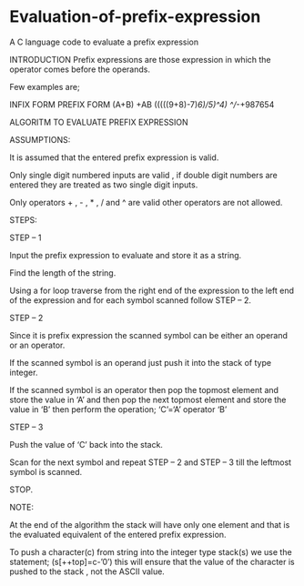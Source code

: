 # Evaluation-of-prefix-expression
A C language code to evaluate a prefix expression

INTRODUCTION
Prefix expressions are those expression in which the operator comes before the operands.

Few examples are;

INFIX FORM                  PREFIX FORM
(A+B)                       +AB
(((((9+8)-7)*6)/5)^4)       ^/*-+987654

ALGORITM TO EVALUATE PREFIX EXPRESSION

ASSUMPTIONS:

It is assumed that the entered prefix expression is valid.

Only single digit numbered inputs are valid , if double digit numbers are entered they are treated as two single digit inputs.

Only operators + , - , * , / and ^ are valid other operators are not allowed. 

STEPS:

STEP – 1

Input the prefix expression to evaluate and store it as a string.

Find the length of the string.

Using a for loop traverse from the right end of the expression to the left end of the expression and for each symbol scanned follow STEP – 2.

STEP – 2

Since it is prefix expression the scanned symbol can be either an operand or an operator.

If the scanned symbol is an operand just push it into the stack of type integer.

If the scanned symbol is an operator then pop the topmost element and store the value in ‘A’ and then pop the next topmost element and store the value in ‘B’ then perform the operation; ‘C’=‘A’ operator ‘B’

STEP – 3

Push the value of ‘C’ back into the stack.

Scan for the next symbol and repeat STEP – 2 and STEP – 3 till the leftmost symbol is scanned.

STOP.

NOTE:

At the end of the algorithm the stack will have only one element and that is the evaluated equivalent of the entered prefix expression.

To push a character(c) from string into the integer type stack(s) we use the statement; (s[++top]=c-’0’) this will ensure that the value of the character is pushed to the stack , not the ASCII value.

